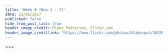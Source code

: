 ```yaml
---
title: 'Week 9 (Nov 1 - 7)'
date: 11/01/2017
published: false
hide_from_post_list: true
header_image_credit: Blake Patterson, Flickr.com
header_image_creditlink: 'https://www.flickr.com/photos/blakespot/16230041026/'
---
```


<!--- Your module summary content goes below here -->

<!--- Your module summary content goes above here -->

===

<!--- Your weekly materials content goes below here -->
